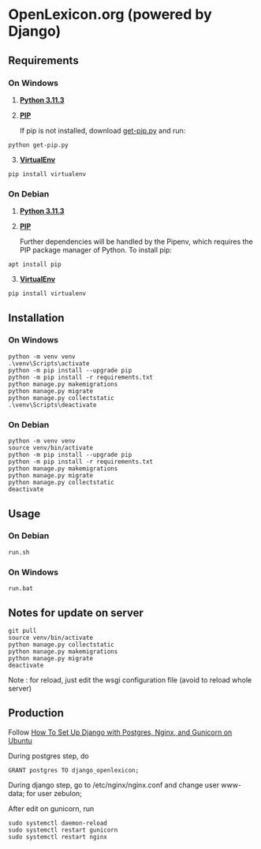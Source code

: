 # OpenLexicon.org (powered by Django)

## Requirements

### On Windows

1. __[Python 3.11.3](https://www.python.org/downloads/release/python-3113/)__

2. __[PIP](https://pypi.org/project/pip/)__

    If pip is not installed, download [get-pip.py](https://bootstrap.pypa.io/get-pip.py) and run:

```
python get-pip.py
```

3. __[VirtualEnv](https://virtualenv.pypa.io/en/latest/)__

```
pip install virtualenv
```

### On Debian

1. __[Python 3.11.3](https://www.python.org/downloads/release/python-3113/)__

2. __[PIP](https://pypi.org/project/pip/)__

    Further dependencies will be handled by the Pipenv, which requires the PIP package manager of Python.
    To install pip:
```
apt install pip
```

3. __[VirtualEnv](https://virtualenv.pypa.io/en/latest/)__

```
pip install virtualenv
```

## Installation

### On Windows

```
python -m venv venv
.\venv\Scripts\activate
python -m pip install --upgrade pip
python -m pip install -r requirements.txt
python manage.py makemigrations
python manage.py migrate
python manage.py collectstatic
.\venv\Scripts\deactivate
```

### On Debian

```
python -m venv venv
source venv/bin/activate
python -m pip install --upgrade pip
python -m pip install -r requirements.txt
python manage.py makemigrations
python manage.py migrate
python manage.py collectstatic
deactivate
```

## Usage

### On Debian

```
run.sh
```

### On Windows

```
run.bat
```

## Notes for update on server

```
git pull
source venv/bin/activate
python manage.py collectstatic
python manage.py makemigrations
python manage.py migrate
deactivate
```

Note : for reload, just edit the wsgi configuration file (avoid to reload whole server)

## Production

Follow [How To Set Up Django with Postgres, Nginx, and Gunicorn on Ubuntu](https://www.digitalocean.com/community/tutorials/how-to-set-up-django-with-postgres-nginx-and-gunicorn-on-ubuntu)

During postgres step, do
```
GRANT postgres TO django_openlexicon;
```

During django step, go to /etc/nginx/nginx.conf and change user www-data; for user zebulon;

After edit on gunicorn, run
```
sudo systemctl daemon-reload
sudo systemctl restart gunicorn
sudo systemctl restart nginx
```
